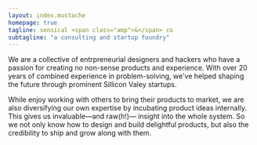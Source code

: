 ```yaml
---
layout: index.mustache
homepage: true
tagline: sensical <span class="amp">&</span> co
subtagline: "a consulting and startup foundry"
---
```


We are a collective of entrpreneurial designers and hackers who have a passion for creating no non-sense products and experience. With over 20 years of combined experience in problem-solving, we've helped shaping the future through prominent Sillicon Valey startups.

While enjoy working with others to bring their products to market, we are also diversifying our own expertise by incubating product ideas internally. This gives us invaluable—and raw(h!)— insight into the whole system. So we not only know how to design and build delightful products, but also the credibility to ship and grow along with them.
